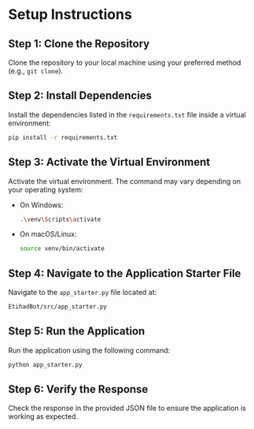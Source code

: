 
# Setup Instructions

## Step 1: Clone the Repository

Clone the repository to your local machine using your preferred method (e.g., `git clone`).

## Step 2: Install Dependencies

Install the dependencies listed in the `requirements.txt` file inside a virtual environment:

```bash
pip install -r requirements.txt
```

## Step 3: Activate the Virtual Environment

Activate the virtual environment. The command may vary depending on your operating system:

- On Windows:

    ```bash
    .\venv\Scripts\activate
    ```

- On macOS/Linux:

    ```bash
    source venv/bin/activate
    ```

## Step 4: Navigate to the Application Starter File

Navigate to the `app_starter.py` file located at:

```bash
EtihadBot/src/app_starter.py
```

## Step 5: Run the Application

Run the application using the following command:

```bash
python app_starter.py
```

## Step 6: Verify the Response

Check the response in the provided JSON file to ensure the application is working as expected.
